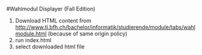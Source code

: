 #Wahlmodul Displayer (Fall Edition)

1. Download HTML content from http://www.ti.bfh.ch/bachelor/informatik/studierende/module/tabs/wahlmodule.html
(because of same origin policy)
2. run index.html
3. select downloaded html file
